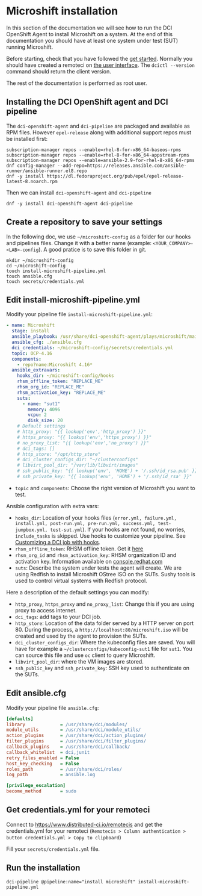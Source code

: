 # Microshift installation

In this section of the documentation we will see how to run the DCI OpenShift Agent to install Microshift on a system. At the end of this documentation you should have at least one system under test (SUT) running Microshift.

Before starting, check that you have followed the [get started](get_started). Normally you should have created a remoteci on [the user interface](https://www.distributed-ci.io/remotecis). The `dcictl --version` command should return the client version.

The rest of the documentation is performed as root user.

## Installing the DCI OpenShift agent and DCI pipeline

The `dci-openshift-agent` and `dci-pipeline` are packaged and available as RPM files. However `epel-release` along with additional support repos must be installed first:

```console
subscription-manager repos --enable=rhel-8-for-x86_64-baseos-rpms
subscription-manager repos --enable=rhel-8-for-x86_64-appstream-rpms
subscription-manager repos --enable=ansible-2.9-for-rhel-8-x86_64-rpms
dnf config-manager --add-repo=https://releases.ansible.com/ansible-runner/ansible-runner.el8.repo
dnf -y install https://dl.fedoraproject.org/pub/epel/epel-release-latest-8.noarch.rpm
```

Then we can install `dci-openshift-agent` and `dci-pipeline`

```console
dnf -y install dci-openshift-agent dci-pipeline
```

## Create a repository to save your settings

In the following doc, we use `~/microshift-config` as a folder for our hooks and pipelines files. Change it with a better name (example: `<YOUR_COMPANY>-<LAB>-config`). A good pratice is to save this folder in git.

```
mkdir ~/microshift-config
cd ~/microshift-config
touch install-microshift-pipeline.yml
touch ansible.cfg
touch secrets/credentials.yml
```

## Edit install-microshift-pipeline.yml

Modify your pipeline file `install-microshift-pipeline.yml`:

```yaml
- name: Microshift
  stage: install
  ansible_playbook: /usr/share/dci-openshift-agent/plays/microshift/main.yml
  ansible_cfg: ./ansible.cfg
  dci_credentials: ~/microshift-config/secrets/credentials.yml
  topic: OCP-4.16
  components:
    - repo?name:Microshift 4.16*
  ansible_extravars:
    hooks_dir: ~/microshift-config/hooks
    rhsm_offline_token: "REPLACE_ME"
    rhsm_org_id: "REPLACE_ME"
    rhsm_activation_key: "REPLACE_ME"
    suts:
      - name: "sut1"
        memory: 4096
        vcpu: 2
        disk_size: 20
    # Default settings
    # http_proxy: "{{ lookup('env','http_proxy') }}"
    # https_proxy: "{{ lookup('env','https_proxy') }}"
    # no_proxy_list: "{{ lookup('env','no_proxy') }}"
    # dci_tags: []
    # http_store: "/opt/http_store"
    # dci_cluster_configs_dir: "~/clusterconfigs"
    # libvirt_pool_dir: "/var/lib/libvirt/images"
    # ssh_public_key: "{{ lookup('env', 'HOME') + '/.ssh/id_rsa.pub' }}"
    # ssh_private_key: "{{ lookup('env', 'HOME') + '/.ssh/id_rsa' }}"
```

- `topic` and `components`: Choose the right version of Microshift you want to test.

Ansible configuration with extra vars:

- `hooks_dir`: Location of your hooks files (`error.yml, failure.yml, install.yml, post-run.yml, pre-run.yml, success.yml, test-jumpbox.yml, test-sut.yml`). If your hooks are not found, no worries, `include_tasks` is skipped. Use hooks to customize your pipeline. See [Customizing a DCI job with hooks](general_concepts/#customizing-a-dci-job-with-hooks).
- `rhsm_offline_token`: RHSM offline token. Get it [here](https://access.redhat.com/management/api)
- `rhsm_org_id` and `rhsm_activation_key`: RHSM organization ID and activation key. Information available on [console.redhat.com](https://console.redhat.com/insights/connector/activation-keys)
- `suts`: Describe the system under tests the agent will create. We are using Redfish to install Microshift OStree ISO on the SUTs. Sushy tools is used to control virtual systems with Redfish protocol.

Here a description of the default settings you can modify:

- `http_proxy`, `https_proxy` and `no_proxy_list`: Change this if you are using proxy to access internet.
- `dci_tags`: add tags to your DCI job.
- `http_store`: Location of the data folder served by a HTTP server on port 80. During the process, a `http://localhost:80/microshift.iso` will be created and used by the agent to provision the SUTs.
- `dci_cluster_configs_dir`: Where the kubeconfig files are saved. You will have for example a `~/clusterconfigs/kubeconfig-sut1` file for `sut1`. You can source this file and use `oc` client to query Microshift.
- `libvirt_pool_dir`: where the VM images are stored.
- `ssh_public_key` and `ssh_private_key`: SSH key used to authenticate on the SUTs.

## Edit ansible.cfg

Modify your pipeline file `ansible.cfg`:

```ini
[defaults]
library             = /usr/share/dci/modules/
module_utils        = /usr/share/dci/module_utils/
action_plugins      = /usr/share/dci/action_plugins/
filter_plugins      = /usr/share/dci/filter_plugins/
callback_plugins    = /usr/share/dci/callback/
callback_whitelist  = dci,junit
retry_files_enabled = False
host_key_checking   = False
roles_path          = /usr/share/dci/roles/
log_path            = ansible.log

[privilege_escalation]
become_method       = sudo
```

## Get credentials.yml for your remoteci

Connect to https://www.distributed-ci.io/remotecis and get the credentials.yml for your remoteci (`Remotecis > Column authentication > button credentials.yml > Copy to clipboard`)

Fill your `secrets/credentials.yml` file.

## Run the installation

```console
dci-pipeline @pipeline:name="install microshift" install-microshift-pipeline.yml
```
